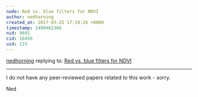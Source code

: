 ```yaml
---
node: Red vs. blue filters for NDVI
author: nedhorning
created_at: 2017-03-25 17:19:26 +0000
timestamp: 1490462366
nid: 9691
cid: 16456
uid: 133
---
```




[nedhorning](../profile/nedhorning) replying to: [Red vs. blue filters for NDVI](../notes/nedhorning/10-30-2013/red-vs-blue-filters-for-ndvi)

----
I do not have any peer-reviewed papers related to this work - sorry. 

Ned